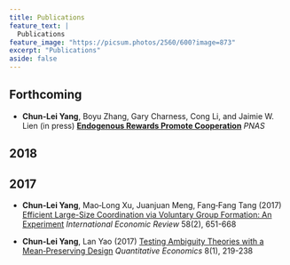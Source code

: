 ```yaml
---
title: Publications
feature_text: |
  Publications
feature_image: "https://picsum.photos/2560/600?image=873"
excerpt: "Publications"
aside: false
---
```


## Forthcoming

- **Chun-Lei Yang**, Boyu Zhang, Gary Charness, Cong Li, and Jaimie W. Lien (in press) [**Endogenous Rewards Promote Cooperation**](http://www.pnas.org/content/early/2018/09/14/1808241115) *PNAS*


## 2018


## 2017

- **Chun‐Lei Yang**, Mao‐Long Xu, Juanjuan Meng, Fang‐Fang Tang (2017) [Efficient Large-Size Coordination via Voluntary Group Formation: An Experiment](https://doi.org/10.1111/iere.12230) *International Economic Review* 58(2), 651-668

- **Chun‐Lei Yang**, Lan Yao (2017) [Testing Ambiguity Theories with a Mean‐Preserving Design](https://doi.org/10.3982/QE460 ) *Quantitative Economics* 8(1), 219-238
